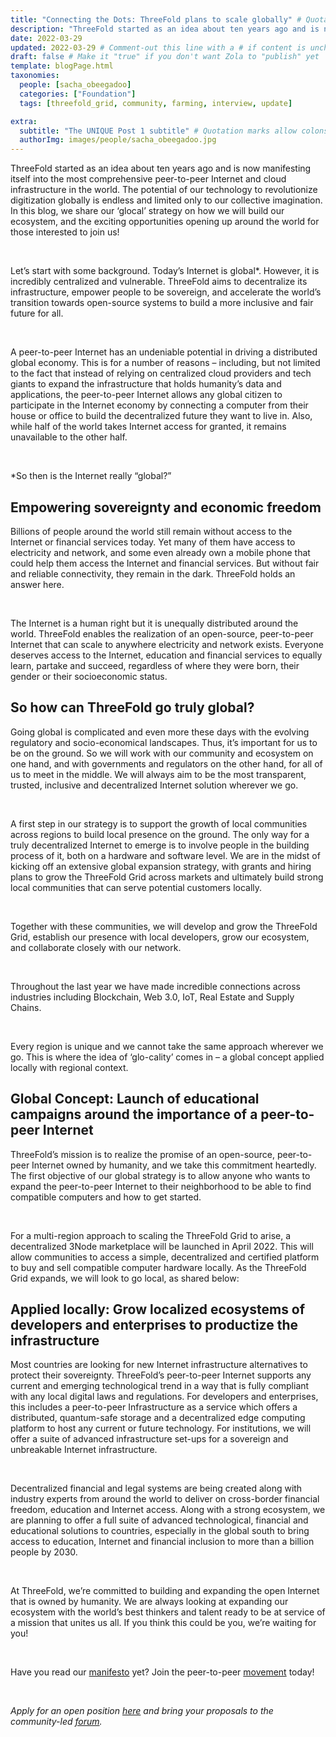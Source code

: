 ```yaml
---
title: "Connecting the Dots: ThreeFold plans to scale globally" # Quotation marks allow colons, semicolons, etc.
description: "ThreeFold started as an idea about ten years ago and is now manifesting itself into the most comprehensive peer-to-peer Internet and cloud infrastructure in the world. The potential of our technology to revolutionize digitization globally is endless and limited only to our collective imagination." # Quotation marks allow colons, semicolons, etc.
date: 2022-03-29
updated: 2022-03-29 # Comment-out this line with a # if content is unchanged
draft: false # Make it "true" if you don't want Zola to "publish" yet
template: blogPage.html
taxonomies:
  people: [sacha_obeegadoo]
  categories: ["Foundation"]
  tags: [threefold_grid, community, farming, interview, update]

extra:
  subtitle: "The UNIQUE Post 1 subtitle" # Quotation marks allow colons, semicolons, etc.
  authorImg: images/people/sacha_obeegadoo.jpg
---
```


ThreeFold started as an idea about ten years ago and is now manifesting itself into the most comprehensive peer-to-peer Internet and cloud infrastructure in the world. The potential of our technology to revolutionize digitization globally is endless and limited only to our collective imagination. In this blog, we share our ‘glocal’ strategy on how we will build our ecosystem, and the exciting opportunities opening up around the world for those interested to join us!

<br/>

Let’s start with some background. Today’s Internet is global\*. However, it is incredibly centralized and vulnerable. ThreeFold aims to decentralize its infrastructure, empower people to be sovereign, and accelerate the world’s transition towards open-source systems to build a more inclusive and fair future for all.

<br/>

A peer-to-peer Internet has an undeniable potential in driving a distributed global economy. This is for a number of reasons – including, but not limited to the fact that instead of relying on centralized cloud providers and tech giants to expand the infrastructure that holds humanity’s data and applications, the peer-to-peer Internet allows any global citizen to participate in the Internet economy by connecting a computer from their house or office to build the decentralized future they want to live in. Also, while half of the world takes Internet access for granted, it remains unavailable to the other half.

<br/>

\*So then is the Internet really “global?”

## Empowering sovereignty and economic freedom

Billions of people around the world still remain without access to the Internet or financial services today. Yet many of them have access to electricity and network, and some even already own a mobile phone that could help them access the Internet and financial services. But without fair and reliable connectivity, they remain in the dark. ThreeFold holds an answer here.

<br/>

The Internet is a human right but it is unequally distributed around the world. ThreeFold enables the realization of an open-source, peer-to-peer Internet that can scale to anywhere electricity and network exists. Everyone deserves access to the Internet, education and financial services to equally learn, partake and succeed, regardless of where they were born, their gender or their socioeconomic status.

## So how can ThreeFold go truly global?

Going global is complicated and even more these days with the evolving regulatory and socio-economical landscapes. Thus, it’s important for us to be on the ground. So we will work with our community and ecosystem on one hand, and with governments and regulators on the other hand, for all of us to meet in the middle. We will always aim to be the most transparent, trusted, inclusive and decentralized Internet solution wherever we go.

<br/>

A first step in our strategy is to support the growth of local communities across regions to build local presence on the ground. The only way for a truly decentralized Internet to emerge is to involve people in the building process of it, both on a hardware and software level. We are in the midst of kicking off an extensive global expansion strategy, with grants and hiring plans to grow the ThreeFold Grid across markets and ultimately build strong local communities that can serve potential customers locally.

<br/>

Together with these communities, we will develop and grow the ThreeFold Grid, establish our presence with local developers, grow our ecosystem, and collaborate closely with our network.

<br/>

Throughout the last year we have made incredible connections across industries including Blockchain, Web 3.0, IoT, Real Estate and Supply Chains.

<br/>

Every region is unique and we cannot take the same approach wherever we go. This is where the idea of ‘glo-cality’ comes in – a global concept applied locally with regional context.

## Global Concept: Launch of educational campaigns around the importance of a peer-to-peer Internet

ThreeFold’s mission is to realize the promise of an open-source, peer-to-peer Internet owned by humanity, and we take this commitment heartedly. The first objective of our global strategy is to allow anyone who wants to expand the peer-to-peer Internet to their neighborhood to be able to find compatible computers and how to get started.

<br/>

For a multi-region approach to scaling the ThreeFold Grid to arise, a decentralized 3Node marketplace will be launched in April 2022. This will allow communities to access a simple, decentralized and certified platform to buy and sell compatible computer hardware locally. As the ThreeFold Grid expands, we will look to go local, as shared below:

## Applied locally: Grow localized ecosystems of developers and enterprises to productize the infrastructure

Most countries are looking for new Internet infrastructure alternatives to protect their sovereignty. ThreeFold’s peer-to-peer Internet supports any current and emerging technological trend in a way that is fully compliant with any local digital laws and regulations. For developers and enterprises, this includes a peer-to-peer Infrastructure as a service which offers a distributed, quantum-safe storage and a decentralized edge computing platform to host any current or future technology. For institutions, we will offer a suite of advanced infrastructure set-ups for a sovereign and unbreakable Internet infrastructure.

<br/>

Decentralized financial and legal systems are being created along with industry experts from around the world to deliver on cross-border financial freedom, education and Internet access. Along with a strong ecosystem, we are planning to offer a full suite of advanced technological, financial and educational solutions to countries, especially in the global south to bring access to education, Internet and financial inclusion to more than a billion people by 2030.

<br/>

At ThreeFold, we’re committed to building and expanding the open Internet that is owned by humanity. We are always looking at expanding our ecosystem with the world’s best thinkers and talent ready to be at service of a mission that unites us all. If you think this could be you, we’re waiting for you!

<br/>

Have you read our [manifesto](https://threefold.io/blog/post/realizing_the_promise/) yet? Join the peer-to-peer [movement](https://t.me/threefold) today!

<br/>

_Apply for an open position [here](https://threefold.io/careers) and bring your proposals to the community-led [forum](https://forum.threefold.io/t/about-the-join-the-fold-category/2570)._
